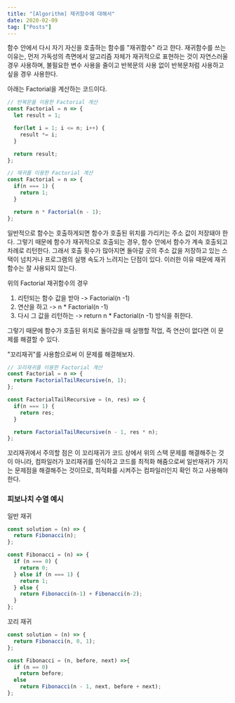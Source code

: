 ```yaml
---
title: "[Algorithm] 재귀함수에 대해서"
date: 2020-02-09
tag: ["Posts"]
---
```



함수 안에서 다시 자기 자신을 호출하는 함수를 "재귀함수" 라고 한다. 재귀함수를 쓰는 이유는, 먼저 가독성의 측면에서 알고리즘 자체가 재귀적으로 표현하는 것이 자연스러울 경우 사용하며, 불필요한 변수 사용을 줄이고 반복문의 사용 없이 반복문처럼 사용하고 싶을 경우 사용한다.  
  
아래는 Factorial을 계산하는 코드이다.  

```javascript
// 반복문을 이용한 Factorial 계산
const Factorial = n => {
  let result = 1;

  for(let i = 1; i <= n; i++) {
    result *= i;
  }

  return result;
};
```

```javascript
// 재귀를 이용한 Factorial 계산
const Factorial = n => {
  if(n === 1) {
    return 1;
  }

  return n * Factorial(n - 1);
};
```

일반적으로 함수는 호출하게되면 함수가 호출된 위치를 가리키는 주소 값이 저장돼야 한다. 그렇기 때문에 함수가 재귀적으로 호출되는 경우, 함수 안에서 함수가 계속 호출되고 차례로 리턴한다. 그래서 호출 횟수가 많아지면 돌아갈 곳의 주소 값을 저장하고 있는 스택이 넘치거나 프로그램의 실행 속도가 느려지는 단점이 있다. 이러한 이유 때문에 재귀함수는 잘 사용되지 않는다.  
  
위의 Factorial 재귀함수의 경우  

1. 리턴되는 함수 값을 받아 -> Factorial(n -1)
2. 연산을 하고 -> n * Factorial(n -1)
3. 다시 그 값을 리턴하는 -> return n * Factorial(n -1) 방식을 취한다.  
  
그렇기 때문에 함수가 호출된 위치로 돌아갔을 때 실행할 작업, 즉 연산이 없다면 이 문제를 해결할 수 있다.  
  
"꼬리재귀"를 사용함으로써 이 문제를 해결해보자.  

```javascript
// 꼬리재귀를 이용한 Factorial 계산
const Factorial = n => {
  return FactorialTailRecursive(n, 1);
};

const FactorialTailRecursive = (n, res) => {
  if(n === 1) {
    return res;
  }

  return FactorialTailRecursive(n - 1, res * n);
};
```

꼬리재귀에서 주의할 점은 이 꼬리재귀가 코드 상에서 위의 스택 문제를 해결해주는 것이 아니라, 컴파일러가 꼬리재귀를 인식하고 코드를 최적화 해줌으로써 일반재귀가 가지는 문제점을 해결해주는 것이므로, 최적화를 시켜주는 컴파일러인지 확인 하고 사용해야 한다.

### 피보나치 수열 예시

일반 재귀

```javascript
const solution = (n) => {
  return Fibonacci(n);
};

const Fibonacci = (n) => {
  if (n === 0) {
    return 0;
  } else if (n === 1) {
    return 1;
  } else {
    return Fibonacci(n-1) + Fibonacci(n-2);
  }
};
```

꼬리 재귀

```javascript
const solution = (n) => {
  return Fibonacci(n, 0, 1);
};

const Fibonacci = (n, before, next) =>{
  if (n == 0)
    return before;
  else
    return Fibonacci(n - 1, next, before + next);
};
```
